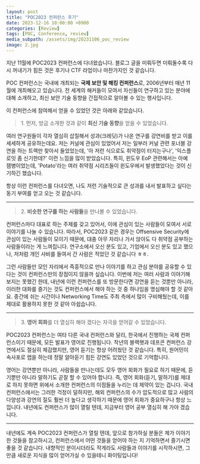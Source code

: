 ```yaml
---
layout: post
title: "POC2023 컨퍼런스 후기"
date: 2023-12-16 10:00:00 +0900
categories: [Review]
tags: [POC, Conference, review]
media_subpath: /assets/img/20231106_poc_review
image: 2.jpg
---
```


지난 11월에 POC2023 컨퍼런스에 다녀왔습니다. 블로그 글을 미뤄두면 미뤄둘수록 다시 꺼내기가 힘든 것은 후기나 CTF 라업이나 마찬가지인 것 같습니다. 

POC 컨퍼런스는 국내에 개최되는 **국제 보안 및 해킹 컨퍼런스**로, 2006년부터 매년 11월에 개최해오고 있습니다. 전 세계의 해커들이 모여서 자신들이 연구하고 있는 분야에 대해 소개하고, 최신 보안 기술 동향을 간접적으로 알아볼 수 있는 행사입니다.

이 컨퍼런스에 참여해서 얻을 수 있었던 것은 아래와 같았습니다.

> 1\. 먼저, 방금 소개한 것과 같이 **최신 기술 동향**을 얻을 수 있었습니다.

여러 연구원들이 각자 열심히 삽질해서 성과(크레딧)가 나온 연구를 강연비를 받고 이를 세세하게 공유하는데요. 저는 커널에 관심이 있었어서 저는 일부러 커널 관련 포너블 강연을 하는 트랙만 찾아서 들었었는데, '아 저런 식으로도 취약점이 터지는구나', '익스플로잇 좀 신기한데?' 이런 느낌을 많이 받았습니다. 특히, 윈도우 EoP 관련해서는 아예 잼병이었는데, 'Potato'라는 여러 취약점 시리즈들이 윈도우에서 발생했었다는 것이 신기하긴 했습니다.

항상 이런 컨퍼런스를 다녀오면, 나도 저런 기술적으로 큰 성과를 내서 발표하고 싶다는 동기 부여를 얻고 오는 것 같습니다. 

---

> 2\. **비슷한 연구를 하는 사람들**을 만나볼 수 있었습니다.

컨퍼런스마다 대표로 하는 주제를 갖고 있어서, 이에 관심이 있는 사람들이 모여서 서로 이야기를 나눌 수 있습니다. 따라서, POC2023 같은 경우는 Offsensive Security에 관심이 있는 사람들이 모이기 때문에, 대충 아무 자리나 가서 앉아도 다 취약점 공부하는 사람들이라는 게 느껴집니다. 연구소에서 오신 분도 있고, 기업에서 오신 분도 있고 했으나, 저처럼 개인 사비를 들여서 간 사람은 적었던 것 같습니다 ㅎㅎ.

그런 사람들만 모인 자리에서 즉흥적으로 만나 이야기를 하고 관심 분야를 공유할 수 있다는 것이 컨퍼런스만의 장점이지 않을까 싶습니다. 이번에 저는 여러 사람과 이야기해 보지는 못했긴 한데, 내년에 이런 컨퍼런스를 또 방문한다면 강연을 듣는 것뿐만 아니라, 이러한 대화를 즐기는 것도 컨퍼런스에서 해야 하는 것 중 하나임을 명심해야 할 것 같아요. 중간에 쉬는 시간이나 Networking Time도 주최 측에서 많이 구비해뒀는데, 이를 제대로 활용하지 못한 것 같아 아쉽습니다.

---

> 3\. **영어 회화**를 더 열심히 해야 겠다는 자극을 얻어갈 수 있었습니다.

POC2023 컨퍼런스는 여타 다른 국내 컨퍼런스와 달리, 한국에서 진행하는 국제 컨퍼런스이기 때문에, 모든 발표가 영어로 진행됩니다. 작년의 블랙햇과 데프콘 컨퍼런스 강연에서도 절실히 체감했지만, 영어 듣기는 항상 어려웠던 것 같습니다. 특히, 원어민이 속사포로 랩을 하는데 정말 알아듣기 힘든 강연도 있었던 것으로 기억합니다.

영어는 강연뿐만 아니라, 사람들을 만나는데도 모두 영어 회화가 필요로 하기 때문에, 듣기뿐만 아니라 말하기도 곧잘 할 수 있어야 합니다. 즉, 영어 회화(듣기, 말하기)를 제대로 하지 못하면 위에서 소개한 컨퍼런스의 이점들을 누리는 데 제약이 있는 겁니다. 국내 컨퍼런스에서는 그러한 걱정이 덜하지만, 해외 컨퍼런스의 수가 압도적으로 많고 사람의 다양성과 강연의 질도 훨씬 더 높다고 생각하기 때문에 영어 회화가 중요하구나 항상 느낍니다. 내년에도 컨퍼런스가 많이 열릴 텐데, 지금부터 영어 공부 열심히 해 가야 겠습니다.

---

내년에도 계속 POC2023 컨퍼런스가 열릴 텐데, 앞으로 참가하실 분들은 제가 이야기한 것들을 참고하시고, 컨퍼런스에서 어떤 것들을 얻어야 하는 지 기억하면서 즐기시면 좋을 것 같습니다. 내향적인 분이시더라도 작게라도 사람들과 이야기를 시작하시면, 그만큼 새로운 지식을 많이 얻어가실 수 있을테니 화이팅입니다!